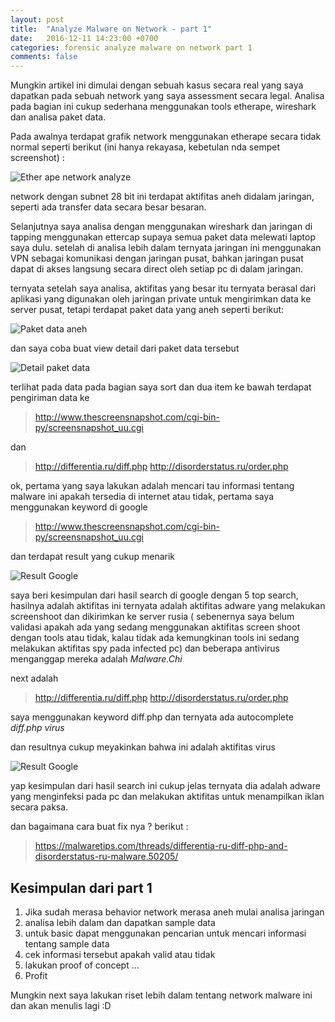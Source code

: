 ```yaml
---
layout: post
title:  "Analyze Malware on Network - part 1"
date:   2016-12-11 14:23:00 +0700
categories: forensic analyze malware on network part 1
comments: false
---
```


Mungkin artikel ini dimulai dengan sebuah kasus secara real yang saya dapatkan pada sebuah network yang saya assessment secara legal. Analisa pada bagian ini cukup sederhana menggunakan tools etherape, wireshark dan analisa paket data.

Pada awalnya terdapat grafik network menggunakan etherape secara tidak normal seperti berikut (ini hanya rekayasa, kebetulan nda sempet screenshot) :

![Ether ape network analyze](http://k1m0ch1.github.io/images/malware-analyze-3.png)

network dengan subnet 28 bit ini terdapat aktifitas aneh didalam jaringan, seperti ada transfer data secara besar besaran. 

Selanjutnya saya analisa dengan menggunakan wireshark dan jaringan di tapping menggunakan ettercap supaya semua paket data melewati laptop saya dulu. setelah di analisa lebih dalam ternyata jaringan ini menggunakan VPN sebagai komunikasi dengan jaringan pusat, bahkan jaringan pusat dapat di akses langsung secara direct oleh setiap pc di dalam jaringan.

ternyata setelah saya analisa, aktifitas yang besar itu ternyata berasal dari aplikasi yang digunakan oleh jaringan private untuk mengirimkan data ke server pusat, tetapi terdapat paket data yang aneh seperti berikut:

![Paket data aneh](http://k1m0ch1.github.io/images/malware-analyze-1.png)

dan saya coba buat view detail dari paket data tersebut

![Detail paket data](http://k1m0ch1.github.io/images/malware-analyze-2.png)

terlihat pada data pada bagian saya sort dan dua item ke bawah terdapat pengiriman data ke 

> http://www.thescreensnapshot.com/cgi-bin-py/screensnapshot_uu.cgi 

dan

> http://differentia.ru/diff.php
> http://disorderstatus.ru/order.php

ok, pertama yang saya lakukan adalah mencari tau informasi tentang malware ini apakah tersedia di internet atau tidak, pertama saya menggunakan keyword di google

> http://www.thescreensnapshot.com/cgi-bin-py/screensnapshot_uu.cgi

dan terdapat result yang cukup menarik

![Result Google](http://k1m0ch1.github.io/images/malware-analyze-4.png)

saya beri kesimpulan dari hasil search di google dengan 5 top search, hasilnya adalah aktifitas ini ternyata adalah aktifitas adware yang melakukan screenshoot dan dikirimkan ke server rusia ( sebenernya saya belum validasi apakah ada yang sedang menggunakan aktifitas screen shoot dengan tools atau tidak, kalau tidak ada kemungkinan tools ini sedang melakukan aktifitas spy pada infected pc) dan beberapa antivirus menganggap mereka adalah *Malware.Chi*

next adalah

> http://differentia.ru/diff.php
> http://disorderstatus.ru/order.php

saya menggunakan keyword diff.php dan ternyata ada autocomplete _diff.php virus_

dan resultnya cukup meyakinkan bahwa ini adalah aktifitas virus

![Result Google](http://k1m0ch1.github.io/images/malware-analyze-5.png)

yap kesimpulan dari hasil search ini cukup jelas ternyata dia adalah adware yang menginfeksi pada pc dan melakukan aktifitas untuk menampilkan iklan secara paksa.

dan bagaimana cara buat fix nya ? berikut :

> https://malwaretips.com/threads/differentia-ru-diff-php-and-disorderstatus-ru-malware.50205/

## Kesimpulan dari part 1

1. Jika sudah merasa behavior network merasa aneh mulai analisa jaringan
2. analisa lebih dalam dan dapatkan sample data
3. untuk basic dapat menggunakan pencarian untuk mencari informasi tentang sample data
4. cek informasi tersebut apakah valid atau tidak
5. lakukan proof of concept
...
6. Profit


Mungkin next saya lakukan riset lebih dalam tentang network malware ini dan akan menulis lagi :D
